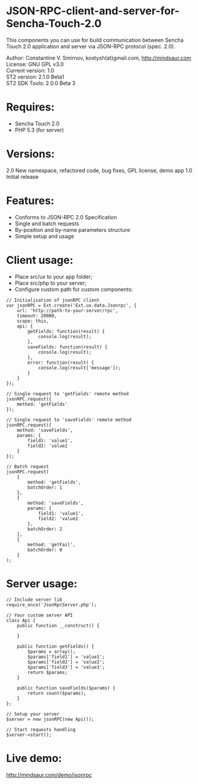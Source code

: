 JSON-RPC-client-and-server-for-Sencha-Touch-2.0
===============================================

This components you can use for build communication between Sencha Touch 2.0 
application and server via JSON-RPC protocol (spec. 2.0).  

Author: Constantine V. Smirnov, kostysh(at)gmail.com, http://mindsaur.com    
License: GNU GPL v3.0    
Current version: 1.0    
ST2 version: 2.1.0 Beta1    
ST2 SDK Tools: 2.0.0 Beta 3  

Requires:
=========
- Sencha Touch 2.0
- PHP 5.3 (for server)

Versions:
=========
2.0 New namespace, refactored code, bug fixes, GPL license, demo app
1.0 Initial release  

Features:
=========
- Conforms to JSON-RPC 2.0 Specification
- Single and batch requests
- By-position and by-name parameters structure
- Simple setup and usage  

Client usage:
=============

- Place src/ux to your app folder;
- Place src/php to your server;
- Configure custom path for custom components: 
<!-- language: lang-js -->
            
    // Initialisation of jsonRPC client
    var jsonRPC = Ext.create('Ext.ux.data.Jsonrpc', {
        url: 'http://path-to-your-server/rpc',
        timeout: 20000,
        scope: this,
        api: {
            getFields: function(result) {
                console.log(result);
            },
            saveFields: function(result) {
                console.log(result);
            },
            error: function(result) {
                console.log(result['message']);
            }
        }
    });
    
    // Single request to 'getFields' remote method
    jsonRPC.request({
        method: 'getFields'
    });
    
    // Single request to 'saveFields' remote method
    jsonRPC.request({
        method: 'saveFields',
        params: {
            field1: 'value1',
            field2: 'value2
        }
    });
    
    // Batch request
    jsonRPC.request(
        {
            method: 'getFields',
            batchOrder: 1
        },
        {
            method: 'saveFields',
            params: {
                field1: 'value1',
                field2: 'value2
            },
            batchOrder: 2
        },
        {
            method: 'getFail',
            batchOrder: 0
        }
    );

Server usage:
=============
<!-- language: lang-php -->
            
    // Include server lib
    require_once('JsonRpcServer.php');

    // Your custom server API
    class Api {
        public function __construct() {

        }

        public function getFields() {
            $params = array();
            $params['field1'] = 'value1';
            $params['field2'] = 'value2';
            $params['field3'] = 'value3';
            return $params;
        }

        public function saveFields($params) {
            return count($params);
        }
    };
    
    // Setup your server
    $server = new jsonRPC(new Api());
    
    // Start requests handling
    $server->start();
    
Live demo: 
==========
http://mindsaur.com/demo/jsonrpc
